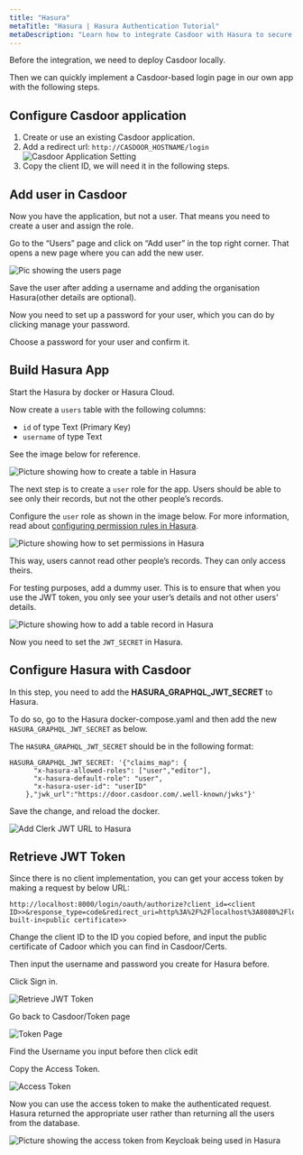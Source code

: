 ```yaml
---
title: "Hasura"
metaTitle: "Hasura | Hasura Authentication Tutorial"
metaDescription: "Learn how to integrate Casdoor with Hasura to secure your applications using JWT"
---
```


Before the integration, we need to deploy Casdoor locally.

Then we can quickly implement a Casdoor-based login page in our own app with the following steps.

## Configure Casdoor application

1. Create or use an existing Casdoor application.
2. Add a redirect url: `http://CASDOOR_HOSTNAME/login` ![Casdoor Application Setting](/img/integration/Haskell/Hasura/cas.png)
3. Copy the client ID, we will need it in the following steps.

## Add user in Casdoor

Now you have the application, but not a user. That means you need to create a user and assign the role.

Go to the “Users” page and click on “Add user” in the top right corner. That opens a new page where you can add the new user.

![Pic showing the users page](/img/integration/Haskell/Hasura/user.png)

Save the user after adding a username and adding the organisation Hasura(other details are optional).

Now you need to set up a password for your user, which you can do by clicking manage your password.

Choose a password for your user and confirm it.

## Build Hasura App

Start the Hasura by docker or Hasura Cloud.

Now create a `users` table with the following columns:
* `id` of type Text (Primary Key)
* `username` of type Text

See the image below for reference.

![Picture showing how to create a table in Hasura](https://graphql-engine-cdn.hasura.io/learn-hasura/assets/graphql-hasura-authentication/keycloak/hasura-create-table.png)

The next step is to create a `user` role for the app. Users should be able to see only their records, but not the other people’s records.

Configure the `user` role as shown in the image below. For more information, read about [configuring permission rules in Hasura](https://hasura.io/docs/latest/graphql/core/auth/authorization/permission-rules/).

![Picture showing how to set permissions in Hasura](https://graphql-engine-cdn.hasura.io/learn-hasura/assets/graphql-hasura-authentication/keycloak/hasura-set-permissions.png)

This way, users cannot read other people’s records. They can only access theirs.

For testing purposes, add a dummy user. This is to ensure that when you use the JWT token, you only see your user’s details and not other users’ details.

![Picture showing how to add a table record in Hasura](https://graphql-engine-cdn.hasura.io/learn-hasura/assets/graphql-hasura-authentication/keycloak/hasura-dummy-user.png)

Now you need to set the `JWT_SECRET` in Hasura.

## Configure Hasura with Casdoor

In this step, you need to add the **HASURA_GRAPHQL_JWT_SECRET** to Hasura.

To do so, go to the Hasura docker-compose.yaml and then add the new `HASURA_GRAPHQL_JWT_SECRET` as below.

The `HASURA_GRAPHQL_JWT_SECRET` should be in the following format:

```
HASURA_GRAPHQL_JWT_SECRET: '{"claims_map": {
      "x-hasura-allowed-roles": ["user","editor"],
      "x-hasura-default-role": "user",
      "x-hasura-user-id": "userID"
    },"jwk_url":"https://door.casdoor.com/.well-known/jwks"}'
```

Save the change, and reload the docker.

![Add Clerk JWT URL to Hasura](/img/integration/Haskell/Hasura/JWT.png)

## Retrieve JWT Token

Since there is no client implementation, you can get your access token by making a request by below URL:
```
http://localhost:8000/login/oauth/authorize?client_id=<client ID>>&response_type=code&redirect_uri=http%3A%2F%2Flocalhost%3A8080%2Flogin&scope=read&state=app-built-in<public certificate>>
```

Change the client ID to the ID you copied before, and input the public certificate of Cadoor which you can find in Casdoor/Certs.

Then input the username and password you create for Hasura before.

Click Sign in.

![Retrieve JWT Token](/img/integration/Haskell/Hasura/login.png)

Go back to Casdoor/Token page

![Token Page](/img/integration/Haskell/Hasura/tokens.png)

Find the Username you input before then click edit

Copy the Access Token.

![Access Token](/img/integration/Haskell/Hasura/access.png)

Now you can use the access token to make the authenticated request. Hasura returned the appropriate user rather than returning all the users from the database.

![Picture showing the access token from Keycloak being used in Hasura](/img/integration/Haskell/Hasura/hasura.png)